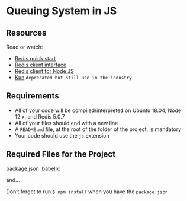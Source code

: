 # Queuing System in JS

## Resources

Read or watch:

   * [Redis quick start](https://redis.io/docs/getting-started/)
   * [Redis client interface](https://redis.io/docs/ui/cli/)
   * [Redis client for Node JS](https://github.com/redis/node-redis)
   * [Kue](https://github.com/Automattic/kue) `deprecated but still use in the industry`

## Requirements

   * All of your code will be compiled/interpreted on Ubuntu 18.04, Node 12.x, and Redis 5.0.7
   * All of your files should end with a new line
   * A `README.md` file, at the root of the folder of the project, is mandatory
   * Your code should use the `js` extension

## Required Files for the Project
[package.json](0x03-queuing_system_in_js/package.json)
[.babelrc](0x03-queuing_system_in_js/.babelrc)

and…

Don’t forget to run `$ npm install` when you have the `package.json`
